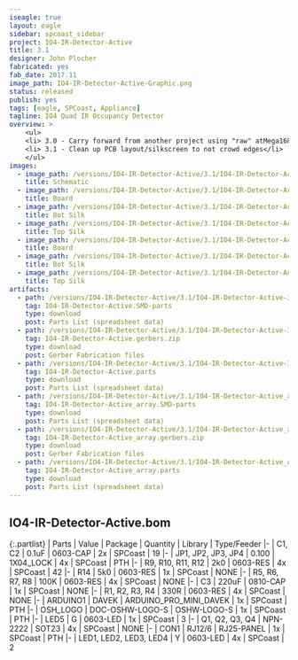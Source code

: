```yaml
---
iseagle: true
layout: eagle
sidebar: spcoast_sidebar
project: IO4-IR-Detector-Active
title: 3.1
designer: John Plocher
fabricated: yes
fab_date: 2017.11
image_path: IO4-IR-Detector-Active-Graphic.png
status: released
publish: yes
tags: [eagle, SPCoast, Appliance]
tagline: IO4 Quad IR Occupancy Detector
overview: >
    <ul>
    <li> 3.0 - Carry forward from another project using "raw" atMega168 PTH</li>
    <li> 3.1 - Clean up PCB layout/silkscreen to not crowd edges</li>
    </ul>
images:
  - image_path: /versions/IO4-IR-Detector-Active/3.1/IO4-IR-Detector-Active-3.1.sch.png
    title: Schematic
  - image_path: /versions/IO4-IR-Detector-Active/3.1/IO4-IR-Detector-Active_array-3.1.brd.png
    title: Board
  - image_path: /versions/IO4-IR-Detector-Active/3.1/IO4-IR-Detector-Active-3.1.bot.brd.png
    title: Bot Silk
  - image_path: /versions/IO4-IR-Detector-Active/3.1/IO4-IR-Detector-Active-3.1.top.brd.png
    title: Top Silk
  - image_path: /versions/IO4-IR-Detector-Active/3.1/IO4-IR-Detector-Active-3.1.brd.png
    title: Board
  - image_path: /versions/IO4-IR-Detector-Active/3.1/IO4-IR-Detector-Active_array-3.1.bot.brd.png
    title: Bot Silk
  - image_path: /versions/IO4-IR-Detector-Active/3.1/IO4-IR-Detector-Active_array-3.1.top.brd.png
    title: Top Silk
artifacts:
  - path: /versions/IO4-IR-Detector-Active/3.1/IO4-IR-Detector-Active-3.1.SMD-parts.csv
    tag: IO4-IR-Detector-Active.SMD-parts
    type: download
    post: Parts List (spreadsheet data)
  - path: /versions/IO4-IR-Detector-Active/3.1/IO4-IR-Detector-Active-3.1.gerbers.zip
    tag: IO4-IR-Detector-Active.gerbers.zip
    type: download
    post: Gerber Fabrication files
  - path: /versions/IO4-IR-Detector-Active/3.1/IO4-IR-Detector-Active-3.1.parts.csv
    tag: IO4-IR-Detector-Active.parts
    type: download
    post: Parts List (spreadsheet data)
  - path: /versions/IO4-IR-Detector-Active/3.1/IO4-IR-Detector-Active_array-3.1.SMD-parts.csv
    tag: IO4-IR-Detector-Active_array.SMD-parts
    type: download
    post: Parts List (spreadsheet data)
  - path: /versions/IO4-IR-Detector-Active/3.1/IO4-IR-Detector-Active_array-3.1.gerbers.zip
    tag: IO4-IR-Detector-Active_array.gerbers.zip
    type: download
    post: Gerber Fabrication files
  - path: /versions/IO4-IR-Detector-Active/3.1/IO4-IR-Detector-Active_array-3.1.parts.csv
    tag: IO4-IR-Detector-Active_array.parts
    type: download
    post: Parts List (spreadsheet data)
---
```


## IO4-IR-Detector-Active.bom

{:.partlist}
| Parts | Value | Package | Quantity | Library | Type/Feeder
|-
| C1, C2 | 0.1uF | 0603-CAP | 2x | SPCoast | 19
|-
| JP1, JP2, JP3, JP4 | 0.100 | 1X04_LOCK | 4x | SPCoast | PTH
|-
| R9, R10, R11, R12 | 2k0 | 0603-RES | 4x | SPCoast | 42
|-
| R14 | 5k0 | 0603-RES | 1x | SPCoast | NONE
|-
| R5, R6, R7, R8 | 100K | 0603-RES | 4x | SPCoast | NONE
|-
| C3 | 220uF | 0810-CAP | 1x | SPCoast | NONE
|-
| R1, R2, R3, R4 | 330R | 0603-RES | 4x | SPCoast | NONE
|-
| ARDUINO1 | DAVEK | ARDUINO_PRO_MINI_DAVEK | 1x | SPCoast | PTH
|-
| OSH_LOGO | DOC-OSHW-LOGO-S | OSHW-LOGO-S | 1x | SPCoast | PTH
|-
| LED5 | G | 0603-LED | 1x | SPCoast | 3
|-
| Q1, Q2, Q3, Q4 | NPN-2222 | SOT23 | 4x | SPCoast | NONE
|-
| CON1 | RJ12/6 | RJ25-PANEL | 1x | SPCoast | PTH
|-
| LED1, LED2, LED3, LED4 | Y | 0603-LED | 4x | SPCoast | 2
